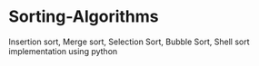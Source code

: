# Sorting-Algorithms
Insertion sort, Merge sort, Selection Sort, Bubble Sort, Shell sort implementation using python
